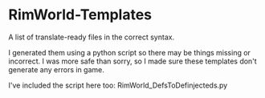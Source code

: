RimWorld-Templates
==================

A list of translate-ready files in the correct syntax.

I generated them using a python script so there may be things missing or incorrect. I was more safe than sorry, so I made sure these templates don't generate any errors in game.

I've included the script here too: RimWorld_DefsToDefinjecteds.py
